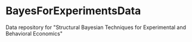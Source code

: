 # BayesForExperimentsData
Data repository for "Structural Bayesian Techniques for Experimental and Behavioral Economics"

